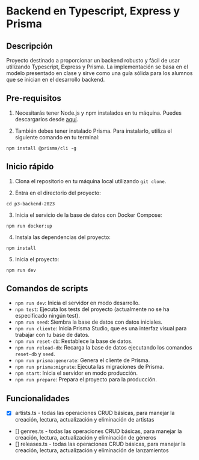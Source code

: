 # Backend en Typescript, Express y Prisma
## Descripción

Proyecto destinado a proporcionar un backend robusto y fácil de usar utilizando Typescript, Express y Prisma. La implementación se basa en el modelo presentado en clase y sirve como una guía sólida para los alumnos que se inician en el desarrollo backend.

## Pre-requisitos

1. Necesitarás tener Node.js y npm instalados en tu máquina. Puedes descargarlos desde [aquí](https://nodejs.org/es/).

2. También debes tener instalado Prisma. Para instalarlo, utiliza el siguiente comando en tu terminal:

`npm install @prisma/cli -g`

## Inicio rápido

1. Clona el repositorio en tu máquina local utilizando `git clone`.

2. Entra en el directorio del proyecto:

`cd p3-backend-2023`

3. Inicia el servicio de la base de datos con Docker Compose:

`npm run docker:up`

4. Instala las dependencias del proyecto:

`npm install`

5. Inicia el proyecto:

`npm run dev`

## Comandos de scripts

- `npm run dev`: Inicia el servidor en modo desarrollo.
- `npm test`: Ejecuta los tests del proyecto (actualmente no se ha especificado ningún test).
- `npm run seed`: Siembra la base de datos con datos iniciales.
- `npm run cliente`: Inicia Prisma Studio, que es una interfaz visual para trabajar con tu base de datos.
- `npm run reset-db`: Restablece la base de datos.
- `npm run reload-db`: Recarga la base de datos ejecutando los comandos `reset-db` y `seed`.
- `npm run prisma:generate`: Genera el cliente de Prisma.
- `npm run prisma:migrate`: Ejecuta las migraciones de Prisma.
- `npm start`: Inicia el servidor en modo producción.
- `npm run prepare`: Prepara el proyecto para la producción.

## Funcionalidades

- [x] artists.ts - todas las operaciones CRUD básicas, para manejar la creación, lectura, actualización y eliminación de artistas
- [] genres.ts - todas las operaciones CRUD básicas, para manejar la creación, lectura, actualización y eliminación de géneros
- [] releases.ts - todas las operaciones CRUD básicas, para manejar la creación, lectura, actualización y eliminación de lanzamientos

